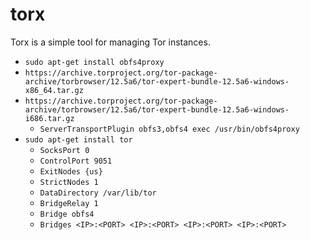 torx
===============================

Torx is a simple tool for managing Tor instances.

- `sudo apt-get install obfs4proxy`
- `https://archive.torproject.org/tor-package-archive/torbrowser/12.5a6/tor-expert-bundle-12.5a6-windows-x86_64.tar.gz`
- `https://archive.torproject.org/tor-package-archive/torbrowser/12.5a6/tor-expert-bundle-12.5a6-windows-i686.tar.gz`
  - `ServerTransportPlugin obfs3,obfs4 exec /usr/bin/obfs4proxy`
- `sudo apt-get install tor`
  - `SocksPort 0`
  - `ControlPort 9051`
  - `ExitNodes {us}`
  - `StrictNodes 1`
  - `DataDirectory /var/lib/tor`
  - `BridgeRelay 1`
  - `Bridge obfs4`
  - `Bridges <IP>:<PORT> <IP>:<PORT> <IP>:<PORT> <IP>:<PORT>`
  
